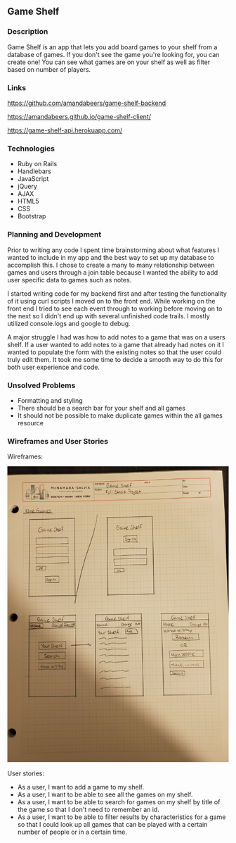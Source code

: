 ## Game Shelf

### Description

Game Shelf is an app that lets you add board games to your shelf from a database of games. If you don't see the game you're looking for, you can create one! You can see what games are on your shelf as well as filter based on number of players.

### Links

https://github.com/amandabeers/game-shelf-backend

https://amandabeers.github.io/game-shelf-client/

https://game-shelf-api.herokuapp.com/

### Technologies

- Ruby on Rails
- Handlebars
- JavaScript
- jQuery
- AJAX
- HTML5
- CSS
- Bootstrap

### Planning and Development

Prior to writing any code I spent time brainstorming about what features I wanted to include in my app and the best way to set up my database to accomplish this. I chose to create a many to many relationship between games and users through a join table because I wanted the ability to add user specific data to games such as notes.

I started writing code for my backend first and after testing the functionality of it using curl scripts I moved on to the front end. While working on the front end I tried to see each event through to working before moving on to the next so I didn't end up with several unfinished code trails. I mostly utilized console.logs and google to debug.

A major struggle I had was how to add notes to a game that was on a users shelf. If a user wanted to add notes to a game that already had notes on it I wanted to populate the form with the existing notes so that the user could truly edit them. It took me some time to decide a smooth way to do this for both user experience and code.

### Unsolved Problems

- Formatting and styling
- There should be a search bar for your shelf and all games
- It should not be possible to make duplicate games within the all games resource


### Wireframes and User Stories

Wireframes:

  ![Wireframe Image](./public/20190721_Wireframes.jpg)

User stories:
- As a user, I want to add a game to my shelf.
- As a user, I want to be able to see all the games on my shelf.
- As a user, I want to be able to search for games on my shelf by title of the game so that I don't need to remember an id.
- As a user, I want to be able to filter results by characteristics for a game so that I could look up all games that can be played with a certain number of people or in a certain time.
